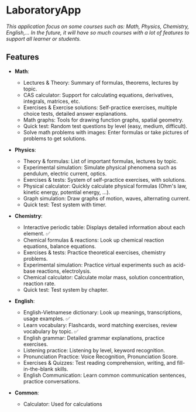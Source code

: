 ﻿# LaboratoryApp
_This application focus on some courses such as: Math, Physics, Chemistry, English,... In the future, it will have so much courses with a lot of features to support all learner or students._

## Features
- **Math**:
	- Lectures & Theory: Summary of formulas, theorems, lectures by topic.
	- CAS calculator: Support for calculating equations, derivatives, integrals, matrices, etc.
	- Exercises & Exercise solutions: Self-practice exercises, multiple choice tests, detailed answer explanations.
	- Math graphs: Tools for drawing function graphs, spatial geometry.
	- Quick test: Random test questions by level (easy, medium, difficult).
	- Solve math problems with images: Enter formulas or take pictures of problems to get solutions.

- **Physics**:
	- Theory & formulas: List of important formulas, lectures by topic.
	- Experimental simulation: Simulate physical phenomena such as pendulum, electric current, optics.
	- Exercises & tests: System of self-practice exercises, with solutions.
	- Physical calculator: Quickly calculate physical formulas (Ohm's law, kinetic energy, potential energy, ...).
	- Graph simulation: Draw graphs of motion, waves, alternating current.
	- Quick test: Test system with timer.

- **Chemistry**:
	- Interactive periodic table: Displays detailed information about each element. ✅
	- Chemical formulas & reactions: Look up chemical reaction equations, balance equations.
	- Exercises & tests: Practice theoretical exercises, chemistry problems.
	- Experimental simulation: Practice virtual experiments such as acid-base reactions, electrolysis.
	- Chemical calculator: Calculate molar mass, solution concentration, reaction rate.
	- Quick test: Test system by chapter.

- **English**:
	- English-Vietnamese dictionary: Look up meanings, transcriptions, usage examples. ✅
	- Learn vocabulary: Flashcards, word matching exercises, review vocabulary by topic. ✅
	- English grammar: Detailed grammar explanations, practice exercises.
	- Listening practice: Listening by level, keyword recognition.
	- Pronunciation Practice: Voice Recognition, Pronunciation Score.
	- Exercises & Quizzes: Test reading comprehension, writing, and fill-in-the-blank skills.
	- English Communication: Learn common communication sentences, practice conversations.

- **Common**:
	- Calculator: Used for calculations